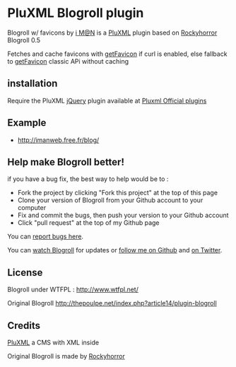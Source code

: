 PluXML Blogroll plugin
======================

Blogroll w/ favicons by [i M@N][ali0une_site] is a [PluXML][pluxml_site] plugin based on [Rockyhorror][Rockyhorror_site] Blogroll 0.5

Fetches and cache favicons with [getFavicon][getfavicon_site] if curl is enabled, else fallback to [getFavicon][getfavicon_site] classic APi without caching

## installation
Require the PluXML [jQuery][jquery_site] plugin available at [Pluxml Official plugins][pluxml_plugins]

## Example

* <http://imanweb.free.fr/blog/>

## Help make Blogroll better!

if you have a bug fix, the best way to help would be to :

* Fork the project by clicking "Fork this project" at the top of this page
* Clone your version of Blogroll from your Github account to your computer
* Fix and commit the bugs, then push your version to your Github account
* Click "pull request" at the top of my Github page

You can [report bugs here][issues]. 

You can [watch Blogroll][github_watch] for updates or [follow me on Github][github_follow] 
and [on Twitter][twitter_follow].

## License
Blogroll under WTFPL : <http://www.wtfpl.net/> 

Original Blogroll <http://thepoulpe.net/index.php?article14/plugin-blogroll>

## Credits
[PluXML][pluxml_site] a CMS with XML inside 

Original Blogroll is made by [Rockyhorror][Rockyhorror_site]

[pluxml_site]: http://www.pluxml.org/
[pluxml_plugins]: http://wiki.pluxml.org/index.php?page=Plugins+officiels
[jquery_site]: http://www.jquery.com
[getfavicon_site]: http://getfavicon.appspot.com/
[ali0une_site]: http://imanweb.free.fr
[Rockyhorror_site]: http://thepoulpe.net
[issues]: http://github.com/ali0une/Blogroll/issues
[mail_me]: http://github.com/inbox/new/ali0une
[github_watch]: http://github.com/ali0une/Blogroll/toggle_watch
[github_follow]: http://github.com/users/follow?target=ali0une
[twitter_follow]: http://twitter.com/ali0une
